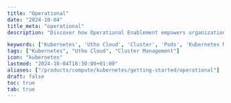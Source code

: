 ```yaml
---
title: "Operational"
date: "2024-10-04"
title_meta: "operational"
description: "Discover how Operational Enablement empowers organizations to optimize workflows, enhance team productivity, and achieve seamless business operations. Learn strategies, tools, and best practices for operational success."

keywords: ['Kubernetes', 'Utho Cloud', 'Cluster', 'Pods', 'Kubernetes Management', 'Cloud']
tags: ["Kubernetes", "Utho Cloud", "Cluster Management"]
icon: "kubernetes"
lastmod: "2024-10-04T18:30:00+01:00"
aliases: ["/products/compute/kubernetes/getting-started/operational"]
draft: false
toc: true
tab: true
---
```

